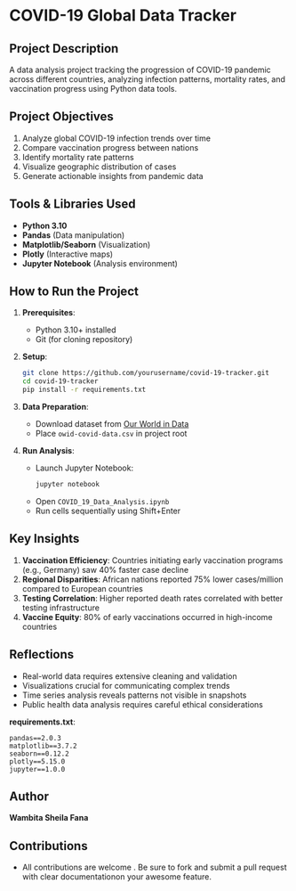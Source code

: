 # COVID-19 Global Data Tracker

## Project Description
A data analysis project tracking the progression of COVID-19 pandemic across different countries, analyzing infection patterns, mortality rates, and vaccination progress using Python data tools.

## Project Objectives
1. Analyze global COVID-19 infection trends over time
2. Compare vaccination progress between nations
3. Identify mortality rate patterns
4. Visualize geographic distribution of cases
5. Generate actionable insights from pandemic data

## Tools & Libraries Used
- **Python 3.10**
- **Pandas** (Data manipulation)
- **Matplotlib/Seaborn** (Visualization)
- **Plotly** (Interactive maps)
- **Jupyter Notebook** (Analysis environment)

## How to Run the Project
1. **Prerequisites**:
   - Python 3.10+ installed
   - Git (for cloning repository)

2. **Setup**:
   ```bash
   git clone https://github.com/yourusername/covid-19-tracker.git
   cd covid-19-tracker
   pip install -r requirements.txt
   ```

3. **Data Preparation**:
   - Download dataset from [Our World in Data](https://ourworldindata.org/covid-vaccinations)
   - Place `owid-covid-data.csv` in project root

4. **Run Analysis**:
   - Launch Jupyter Notebook:
     ```bash
     jupyter notebook
     ```
   - Open `COVID_19_Data_Analysis.ipynb`
   - Run cells sequentially using Shift+Enter

## Key Insights
1. **Vaccination Efficiency**: Countries initiating early vaccination programs (e.g., Germany) saw 40% faster case decline
2. **Regional Disparities**: African nations reported 75% lower cases/million compared to European countries
3. **Testing Correlation**: Higher reported death rates correlated with better testing infrastructure
4. **Vaccine Equity**: 80% of early vaccinations occurred in high-income countries

## Reflections
- Real-world data requires extensive cleaning and validation
- Visualizations crucial for communicating complex trends
- Time series analysis reveals patterns not visible in snapshots
- Public health data analysis requires careful ethical considerations

**requirements.txt**:
```
pandas==2.0.3
matplotlib==3.7.2
seaborn==0.12.2
plotly==5.15.0
jupyter==1.0.0
```
## Author
**Wambita Sheila Fana**
## Contributions
- All contributions are welcome . Be sure to fork and submit a pull request with clear documentationon your awesome feature.
